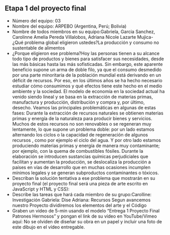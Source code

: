 ## Etapa 1 del proyecto final

- Número del equipo: 03
- Nombre del equipo: ARPEBO (Argentina, Perú; Bolivia)
- Nombre de todos miembros en su equipo:Gabriela, Garcia  Sanchez, Carolinne Amelia Pereda Villalobos, Adriana Nicole Lazarte Mujica- ¿Qué problema global eligieron ustedes?La producción y consumo no sustentable de alimentos
- ¿Porque eligieron ese problema?Hoy las personas tienen a su alcance todo tipo de productos y bienes para satisfacer sus necesidades, desde las más básicas hasta las más sofisticadas. Sin embargo, este aparente beneficio supone un arma de doble filo, ya que el consumo desmedido por una parte minoritaria de la población mundial está derivando en un déficit de recursos. Por eso, en los últimos años se ha hecho necesario estudiar cómo consumimos y qué efectos tiene este hecho en el medio ambiente y la sociedad. El modelo de economía en la sociedad actual ha venido siendo lineal y se basa en la extracción de materias primas, manufactura y producción, distribución y compra y, por último, desecho. Veamos las principales problemáticas en algunas de estas fases:
Durante la extracción de recursos naturales se obtienen materias primas y energía de la naturaleza para producir bienes y servicios. Muchos de estos recursos no son renovables o se regeneran muy lentamente, lo que supone un problema doble: por un lado estamos alternando los ciclos o la capacidad de regeneración de algunos recursos , como por ejemplo el ciclo del agua.  Y por otro lado estamos produciendo materias primas y energía de manera muy contaminante; por ejemplo, con la quema de combustibles fósiles.
Durante la elaboración se introducen sustancias químicas perjudiciales que facilitan y aumentan la producción, se deslocaliza la producción a países en vías de desarrollo que en muchas ocasiones incumplen mínimos legales y se generan subproductos contaminantes o tóxicos.
- Describan la solución tentativa a ese problema que mostrarán en su proyecto final (el proyecto final será una pieza de arte escrito en JavaScript y HTML y CSS):
- Describe las tareas que hará cada miembro de su grupo:Carolline: Investigación
Gabriela: Dise
Adriana: Recursos 
Segun avancemos nuestro Proyecto dividiremos los elementos del arte y el Código 
- Graben un video de 5-min usando el modelo “Entrega 1 Proyecto Final Patrones Hermosos” y pongan el link de su vídeo en YouTube/Vimeo aquí:
No se olviden de diseñar su obra en un papel y incluir una foto de este dibujo en el vídeo entregable.

